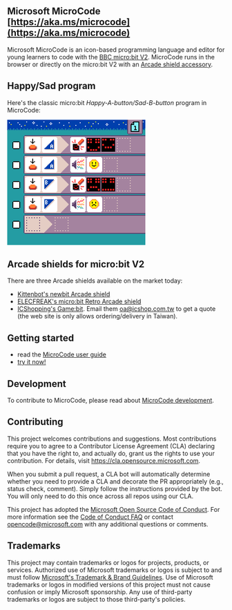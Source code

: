 ## Microsoft MicroCode [https://aka.ms/microcode](https://aka.ms/microcode)

Microsoft MicroCode is an icon-based programming language and editor for young learners to code with the [BBC micro:bit V2](https://microbit.org). MicroCode runs in the browser or directly on the micro:bit V2 with an [Arcade shield accessory](#arcade-shields-for-microbit-v2).

## Happy/Sad program

Here's the classic micro:bit *Happy-A-button/Sad-B-button* program in MicroCode:

![MicroCode screenshot](./docs/images/generated/sample_smiley_buttons.png)

## Arcade shields for micro:bit V2

There are three Arcade shields available on the market today:

- [Kittenbot's newbit Arcade shield](https://www.kittenbot.cc/products/newbit-arcade-shield)
- [ELECFREAK's micro:bit Retro Arcade shield](https://shop.elecfreaks.com/products/micro-bit-retro-programming-arcade
)
- [ICShopping's Game:bit](https://www.icshop.com.tw/products/368112100118). Email them [oa@icshop.com.tw](mailto:oa@icshop.com.tw) to get a quote (the web site is only allows ordering/delivery in Taiwan).

## Getting started

-   read the [MicroCode user guide](https://microsoft.github.io/microcode/docs/manual)
-   [try it now!](https://aka.ms/microcode)

## Development

To contribute to MicroCode, please read about [MicroCode development](./docs/develop.md).

## Contributing

This project welcomes contributions and suggestions. Most contributions require you to agree to a
Contributor License Agreement (CLA) declaring that you have the right to, and actually do, grant us
the rights to use your contribution. For details, visit https://cla.opensource.microsoft.com.

When you submit a pull request, a CLA bot will automatically determine whether you need to provide
a CLA and decorate the PR appropriately (e.g., status check, comment). Simply follow the instructions
provided by the bot. You will only need to do this once across all repos using our CLA.

This project has adopted the [Microsoft Open Source Code of Conduct](https://opensource.microsoft.com/codeofconduct/).
For more information see the [Code of Conduct FAQ](https://opensource.microsoft.com/codeofconduct/faq/) or
contact [opencode@microsoft.com](mailto:opencode@microsoft.com) with any additional questions or comments.

## Trademarks

This project may contain trademarks or logos for projects, products, or services. Authorized use of Microsoft
trademarks or logos is subject to and must follow
[Microsoft's Trademark & Brand Guidelines](https://www.microsoft.com/en-us/legal/intellectualproperty/trademarks/usage/general).
Use of Microsoft trademarks or logos in modified versions of this project must not cause confusion or imply Microsoft sponsorship.
Any use of third-party trademarks or logos are subject to those third-party's policies.
